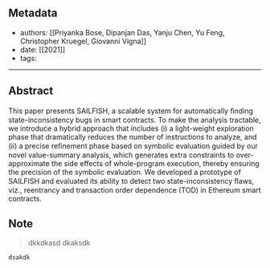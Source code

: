 ## Metadata
* authors: [[Priyanka Bose, Dipanjan Das, Yanju Chen, Yu Feng, Christopher Kruegel, Giovanni Vigna]]
* date: [[2021]]
* tags: 

---
## Abstract
This paper presents SAILFISH, a scalable system for automatically ﬁnding state-inconsistency bugs in smart contracts. To make the analysis tractable, we introduce a hybrid approach that includes (i) a light-weight exploration phase that dramatically reduces the number of instructions to analyze, and (ii) a precise reﬁnement phase based on symbolic evaluation guided by our novel value-summary analysis, which generates extra constraints to over-approximate the side effects of whole-program execution, thereby ensuring the precision of the symbolic evaluation. We developed a prototype of SAILFISH and evaluated its ability to detect two state-inconsistency ﬂaws, viz., reentrancy and transaction order dependence (TOD) in Ethereum smart contracts.

## Note
> dkkdkasd
> dkaksdk

```
dsakdk
```

